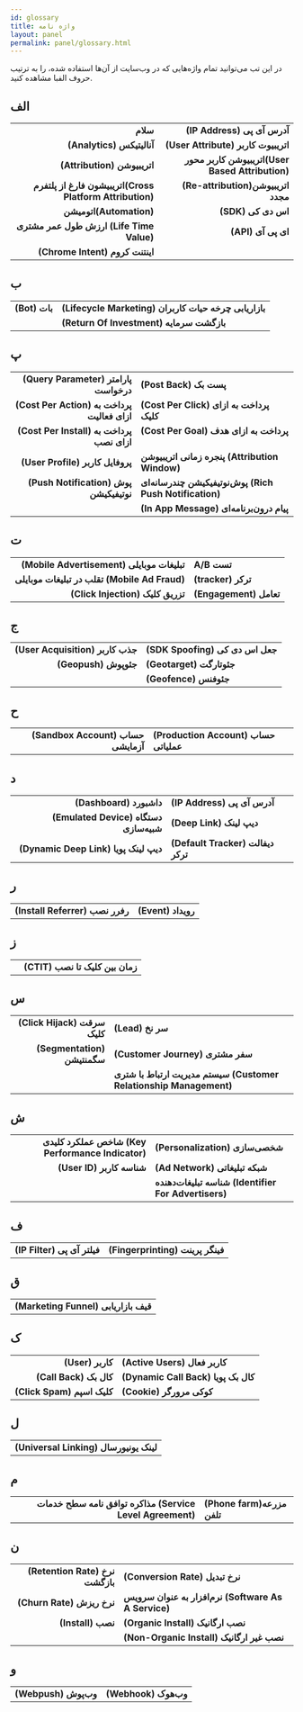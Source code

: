 ```yaml
---  
id: glossary  
title: واژه نامه  
layout: panel  
permalink: panel/glossary.html  
---  
```


در این تب می‌توانید تمام واژه‌هایی که در وب‌سایت از آن‌ها استفاده شده، را به ترتیب حروف الفبا مشاهده کنید.  
  
## الف  

<table style="text-align: center">  
            <tr>  
                 <td style="text-align: right"><b>سلام  </b></td>  
                 <td style="text-align: right"><b> (IP Address) آدرس آی پی</b></td>  
            </tr>  
            <tr>  
                 <td style="text-align: right"><b>(Analytics) آنالیتیکس</b></td>  
                 <td style="text-align: right"><b>(User Attribute) اتریبیوت کاربر</b></td>  
            </tr>          
            <tr>  
                  <td style="text-align: right"><b>(Attribution) اتریبیوشن</b></td>  
                  <td style="text-align: right"><b>اتریبیوشن کاربر محور(User Based Attribution)‌</b></td>  
             </tr>      
            <tr>  
                  <td style="text-align: right"><b>اتریبیشون فارغ از پلتفرم(Cross Platform Attribution)</b></td>  
                  <td style="text-align: right"><b>(Re-attribution)اتریبیوشن مجدد</b></td>  
            </tr>                                             
            <tr>  
                   <td style="text-align: right"><b>اتومیشن(Automation)</b></td>  
                   <td style="text-align: right"><b>(SDK) اس دی کی</b></td>  
            </tr>   
            <tr>    
                   <td style="text-align: right"><b>ارزش طول عمر مشتری (Life Time Value) </b></td>  
                   <td style="text-align: right"><b>(API) ‌ای پی آی</b></td>  
            </tr>        
            <tr>  
                   <td style="text-align: right"> <b>(Chrome Intent) اینتنت کروم</b> </td>  
                   <td style="text-align: right"></td>  
            </tr>                                                                                                                                                                                                                                                                                                                                
</table>  
  
## ب  
  
<table style="text-align: center">  
            <tr>  
                <td style="text-align: right"><b>(Bot) بات </b></td>  
                <td style="text-align: left"><b>(Lifecycle Marketing) بازاریابی چرخه حیات کاربران</b></td>  
            </tr>  
            <tr>  
                 <td style="text-align: right"><b></b></td>  
                 <td style="text-align: left"><b>(Return Of Investment‌) بازگشت سرمایه</b></td>  
             </tr>                                                                                                                                                                                                                                                                                                                                 
</table>  
  
  
## پ  
  
<table style="text-align: center">  
            <tr>  
                <td style="text-align: right"><b>(Query Parameter) پارامتر درخواست </b></td>  
                <td style="text-align: left"><b>(Post Back) پست بک</b></td>  
            </tr>  
            <tr>  
                 <td style="text-align: right"><b>(Cost Per Action) پرداخت به ازای فعالیت </b></td>  
                 <td style="text-align: left"><b>(Cost Per Click) پرداخت به ازای کلیک </b></td>  
            </tr>          
            <tr>  
                  <td style="text-align: right"><b>(Cost Per Install) پرداخت به ازای نصب</b></td>  
                  <td style="text-align: left"><b>(Cost Per Goal) پرداخت به ازای هدف ‌</b></td>  
            </tr>      
            <tr>  
                  <td style="text-align: right"><b>(User Profile) پروفایل کاربر </b></td>  
                  <td style="text-align: left"><b>پنجره زمانی اتریبیوشن (Attribution Window) </b></td>  
            </tr>                                             
            <tr>  
                   <td style="text-align: right"><b>(Push Notification) پوش نوتیفیکیشن‌</b></td>  
                   <td style="text-align: left"><b>پوش‌نوتیفیکیشن چند‌رسانه‌ای (Rich Push Notification)</b></td>  
            </tr>   
            <tr>  
                   <td style="text-align: right"><b></b></td>  
                   <td style="text-align: left"><b>(In App Message) پیام درون‌برنامه‌ای </b></td>  
            </tr>                                                                                                                                                                                                                                                                                                                                     
</table>  
  
  
## ت  
  
<table style="text-align: center">  
            <tr>  
                <td style="text-align: right"><b>(Mobile Advertisement) تبلیغات موبایلی‌</b></td>  
                <td style="text-align: left"><b> A/B تست</b></td>  
            </tr>  
            <tr>  
                 <td style="text-align: right"><b>تقلب در تبلیغات موبایلی (Mobile Ad Fraud) </b></td>  
                 <td style="text-align: left"><b>(tracker) ترکر</b></td>  
            </tr>          
            <tr>  
                  <td style="text-align: right"><b>(Click Injection) تزریق کلیک</b></td>  
                  <td style="text-align: left"><b>(Engagement) تعامل‌</b></td>  
            </tr>      
</table>  
  
  
## ج  
  
<table style="text-align: center">  
            <tr>  
                <td style="text-align: right"><b>(User Acquisition) جذب کاربر</b></td>  
                <td style="text-align: left"><b>(SDK Spoofing) جعل اس دی کی</b></td>  
            </tr>  
            <tr>  
                 <td style="text-align: right"><b>(Geopush) جئوپوش</b></td>  
                 <td style="text-align: left"><b>(Geotarget) جئوتارگت</b></td>  
            </tr>          
            <tr>  
                  <td style="text-align: right"><b></b></td>  
                  <td style="text-align: left"><b>(Geofence) جئوفنس‌</b></td>  
            </tr>                                                                                                                                                                                                                                                                                                                           
</table>  
  
  
## ح   
  
<table style="text-align: center">  
            <tr>  
                <td style="text-align: right"><b>(Sandbox Account) حساب آزمایشی </b></td>  
                <td style="text-align: left"><b>(Production Account) حساب عملیاتی </b></td>  
            </tr>                                                                                                                                                                                                                                                                                                                           
</table>  
  
## د   
<table style="text-align: center">  
            <tr>  
                <td style="text-align: right"><b>(Dashboard) داشبورد</b></td>  
                <td style="text-align: left"><b> (IP Address) آدرس آی پی</b></td>  
            </tr>  
            <tr>  
                 <td style="text-align: right"><b>(Emulated Device) دستگاه شبیه‌سازی</b></td>  
                 <td style="text-align: left"><b>(Deep Link) دیپ ‌لینک</b></td>  
            </tr>          
            <tr>  
                  <td style="text-align: right"><b>(Dynamic Deep Link) دیپ‌ لینک پویا</b></td>  
                  <td style="text-align: left"><b>(Default Tracker) دیفالت ترکر‌</b></td>  
            </tr>                                                                                                                                                                                                                                                                                                                                     
</table>  
  
  
## ر   
<table style="text-align: center">  
          <tr>  
                <td style="text-align: right"><b>(Install Referrer) رفرر نصب</b></td>  
                <td style="text-align: left"><b>(Event) رویداد</b></td>  
          </tr>                                                                                                                                                                                                                                                                                                                               
</table>  
  
## ز   
<table style="text-align: center">  
            <tr>  
                <td style="text-align: right"></td>  
                <td style="text-align: left"><b>(‌CTIT) زمان بین کلیک تا نصب</b></td>  
            </tr>                                                                                                                                                                                                                                                                                                                       
</table>  
  
## س   
<table style="text-align: center">  
            <tr>  
                <td style="text-align: right"><b>(Click Hijack) سرقت کلیک</b></td>  
                <td style="text-align: left"><b>(Lead) سر نخ</b></td>  
            </tr>  
            <tr>  
                 <td style="text-align: right"><b>(Segmentation) سگمنتیشن</b></td>  
                 <td style="text-align: left"><b>(Customer Journey) سفر مشتری</b></td>  
            </tr>          
            <tr>  
                  <td style="text-align: right"><b></b></td>  
                  <td style="text-align: left"><b>سیستم مدیریت ارتباط با شتری (Customer Relationship Management) ‌</b></td>  
            </tr>                                                                                                                                                                                                                                                                                                                              
</table>  
  
## ش   
<table style="text-align: center">  
            <tr>  
                <td style="text-align: right"><b>شاخص عملکرد کلیدی (Key Performance Indicator) </b></td>  
                <td style="text-align: left"><b>(Personalization) شخصی‌سازی</b></td>  
            </tr>  
            <tr>  
                 <td style="text-align: right"><b>(‌User ID) شناسه کاربر</b></td>  
                 <td style="text-align: left"><b>(Ad Network) شبکه تبلیغاتی</b></td>  
            </tr>          
            <tr>  
                  <td style="text-align: right"><b></b></td>  
                  <td style="text-align: left"><b>شناسه تبلیغات‌دهنده (Identifier For Advertisers)‌</b></td>  
            </tr>                                                                                                                                                                                                                                                                                                                                   
</table>  
  
## ف   
<table style="text-align: center">  
            <tr>  
                <td style="text-align: right"><b>(‌IP Filter) فیلتر آی پی</b></td>  
                <td style="text-align: left"><b>(Fingerprinting) فینگر پرینت</b></td>  
            </tr>  
</table>  
  
## ق   
<table style="text-align: center">  
            <tr>  
                <td style="text-align: left"><b>(Marketing Funnel) قیف بازاریابی</b></td>  
            </tr>                                                                                                                                                                                                                                                                                                                          
</table>  
  
## ک   
<table style="text-align: center">  
           <tr>  
                <td style="text-align: right"><b>(User) کاربر</b></td>  
                <td style="text-align: left"><b>(Active Users) کاربر فعال</b></td>  
           </tr>  
           <tr>  
                 <td style="text-align: right"><b>(Call Back) کال بک</b></td>  
                 <td style="text-align: left"><b>(Dynamic Call Back) کال بک پویا</b></td>  
           </tr>          
           <tr>  
                  <td style="text-align: right"><b>(Click Spam) کلیک اسپم</b></td>  
                  <td style="text-align: left"><b>(Cookie) کوکی مرورگر‌</b></td>  
           </tr>                                                                                                                                                                                                                                                                                                                                                                              
</table>  
  
## ل   
<table style="text-align: center">  
            <tr>  
                <td style="text-align: right"><b>(Universal Linking) لینک یونیورسال</b></td>  
            </tr>  
</table>  
  
  
## م   
<table style="text-align: center">  
            <tr>  
                <td style="text-align: right"><b>مذاکره توافق نامه سطح خدمات (Service  Level Agreement)</b></td>  
                <td style="text-align: left"><b>(Phone farm)مزرعه تلفن</b></td>  
            </tr>  
</table>  
  
## ن   
<table style="text-align: center">  
            <tr>  
                <td style="text-align: right"><b>(Retention Rate) نرخ بازگشت</b></td>  
                <td style="text-align: left"><b>(Conversion Rate) نرخ تبدیل</b></td>  
            </tr>  
            <tr>  
                 <td style="text-align: right"><b>(Churn Rate) نرخ ریزش</b></td>  
                 <td style="text-align: left"><b>نرم‌افزار به عنوان سرویس (Software As A Service) </b></td>  
            </tr>          
            <tr>  
                  <td style="text-align: right"><b>(Install) نصب</b></td>  
                  <td style="text-align: left"><b>(Organic Install) نصب ارگانیک‌</b></td>  
            </tr>      
            <tr>  
                  <td style="text-align: right"><b></b></td>  
                  <td style="text-align: left"><b>(Non-Organic Install) نصب غیر ارگانیک</b></td>  
            </tr>                                             
</table>  
  
## و 
<table style="text-align: center">  
           <tr>  
                <td style="text-align: right"><b>(Webpush) وب‌پوش</b></td>  
                <td style="text-align: left"><b>(Webhook) وب‌هوک</b></td>  
           </tr>                                                                                                                                                                                                                                                                                                                              
</table>
